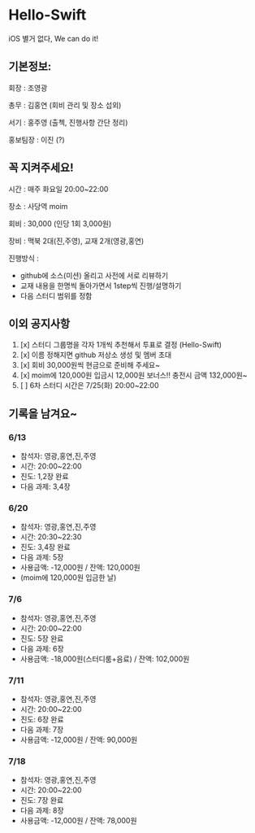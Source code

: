 # Hello-Swift
iOS 별거 없다, We can do it!

## 기본정보:

회장 : 조영광

총무 : 김홍연 (회비 관리 및 장소 섭외)

서기 : 홍주영 (출첵, 진행사항 간단 정리)

홍보팀장 : 이진 (?)

## 꼭 지켜주세요!

시간 : 매주 화요일 20:00~22:00

장소 : 사당역 moim

회비 : 30,000 (인당 1회 3,000원)

장비 : 맥북 2대(진,주영), 교재 2개(영광,홍연)

진행방식 : 

- github에 소스(미션) 올리고 사전에 서로 리뷰하기
- 교재 내용을 한명씩 돌아가면서 1step씩 진행/설명하기
- 다음 스터디 범위를 정함

## 이외 공지사항

1. [x] 스터디 그룹명을 각자 1개씩 추천해서 투표로 결정 (Hello-Swift)
2. [x] 이름 정해지면 github 저상소 생성 및 멤버 초대
3. [x] 회비 30,000원씩 현금으로 준비해 주세요~
4. [x] moim에 120,000원 입금시 12,000원 보너스!! 충전시 금액 132,000원~
5. [ ] 6차 스터디 시간은 7/25(화) 20:00~22:00

## 기록을 남겨요~
### 6/13
- 참석자: 영광,홍연,진,주영
- 시간: 20:00~22:00
- 진도: 1,2장 완료
- 다음 과제: 3,4장

### 6/20
- 참석자: 영광,홍연,진,주영
- 시간: 20:30~22:30
- 진도: 3,4장 완료
- 다음 과제: 5장
- 사용금액: -12,000원 / 잔액: 120,000원
- (moim에 120,000원 입금한 날)

### 7/6
- 참석자: 영광,홍연,진,주영
- 시간: 20:00~22:00
- 진도: 5장 완료
- 다음 과제: 6장
- 사용금액: -18,000원(스터디룸+음료) / 잔액: 102,000원


### 7/11
- 참석자: 영광,홍연,진,주영
- 시간: 20:00~22:00
- 진도: 6장 완료
- 다음 과제: 7장
- 사용금액: -12,000원 / 잔액: 90,000원


### 7/18
- 참석자: 영광,홍연,진,주영
- 시간: 20:00~22:00
- 진도: 7장 완료
- 다음 과제: 8장
- 사용금액: -12,000원 / 잔액: 78,000원
